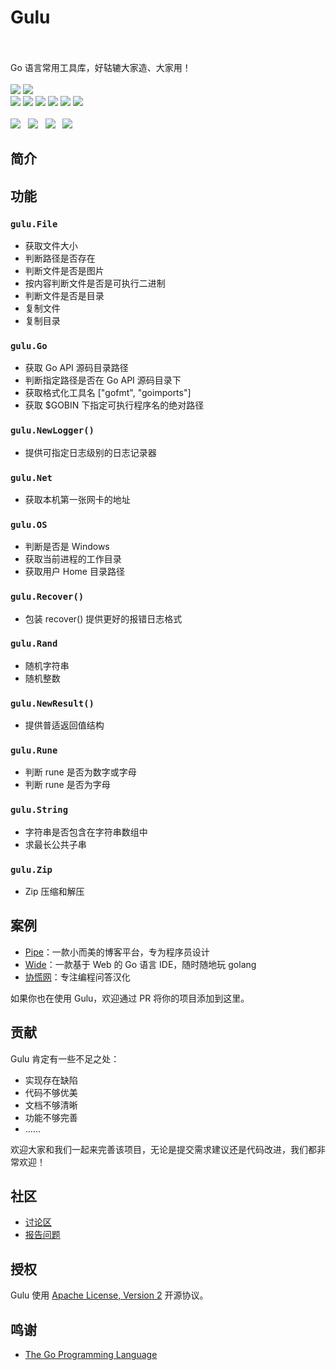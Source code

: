<p align = "center">
<h1>Gulu</h1>
<br><br>
Go 语言常用工具库，好轱辘大家造、大家用！
<br><br>
<a title="Code Size" target="_blank" href="https://github.com/b3log/gulu"><img src="https://img.shields.io/github/languages/code-size/b3log/gulu.svg?style=flat-square"></a>
<a title="Apache License" target="_blank" href="https://github.com/b3log/gulu/blob/master/LICENSE"><img src="https://img.shields.io/badge/license-apache2-orange.svg?style=flat-square"></a>
<br>
<a title="Releases" target="_blank" href="https://github.com/b3log/gulu/releases"><img src="https://img.shields.io/github/release/b3log/gulu.svg?style=flat-square"></a>
<a title="Release Date" target="_blank" href="https://github.com/b3log/gulu/releases"><img src="https://img.shields.io/github/release-date/b3log/gulu.svg?style=flat-square&color=99CCFF"></a>
<a title="GitHub Commits" target="_blank" href="https://github.com/b3log/gulu/commits/master"><img src="https://img.shields.io/github/commit-activity/m/b3log/gulu.svg?style=flat-square"></a>
<a title="Last Commit" target="_blank" href="https://github.com/b3log/gulu/commits/master"><img src="https://img.shields.io/github/last-commit/b3log/gulu.svg?style=flat-square&color=FF9900"></a>
<a title="GitHub Pull Requests" target="_blank" href="https://github.com/b3log/gulu/pulls"><img src="https://img.shields.io/github/issues-pr-closed/b3log/gulu.svg?style=flat-square&color=FF9966"></a>
<a title="Hits" target="_blank" href="https://github.com/b3log/hits"><img src="https://hits.b3log.org/b3log/gulu.svg"></a>
<br><br>
<a title="GitHub Watchers" target="_blank" href="https://github.com/b3log/gulu/watchers"><img src="https://img.shields.io/github/watchers/b3log/gulu.svg?label=Watchers&style=social"></a>&nbsp;&nbsp;
<a title="GitHub Stars" target="_blank" href="https://github.com/b3log/gulu/stargazers"><img src="https://img.shields.io/github/stars/b3log/gulu.svg?label=Stars&style=social"></a>&nbsp;&nbsp;
<a title="GitHub Forks" target="_blank" href="https://github.com/b3log/gulu/network/members"><img src="https://img.shields.io/github/forks/b3log/gulu.svg?label=Forks&style=social"></a>&nbsp;&nbsp;
<a title="Author GitHub Followers" target="_blank" href="https://github.com/88250"><img src="https://img.shields.io/github/followers/88250.svg?label=Followers&style=social"></a>
</p>

## 简介


## 功能

### `gulu.File`

* 获取文件大小
* 判断路径是否存在
* 判断文件是否是图片
* 按内容判断文件是否是可执行二进制
* 判断文件是否是目录
* 复制文件
* 复制目录

### `gulu.Go`

* 获取 Go API 源码目录路径
* 判断指定路径是否在 Go API 源码目录下
* 获取格式化工具名 ["gofmt", "goimports"]
* 获取 $GOBIN 下指定可执行程序名的绝对路径

### `gulu.NewLogger()`

* 提供可指定日志级别的日志记录器

### `gulu.Net`

* 获取本机第一张网卡的地址

### `gulu.OS`

* 判断是否是 Windows
* 获取当前进程的工作目录
* 获取用户 Home 目录路径

### `gulu.Recover()`

* 包装 recover() 提供更好的报错日志格式

### `gulu.Rand`

* 随机字符串
* 随机整数

### `gulu.NewResult()`

* 提供普适返回值结构

### `gulu.Rune`

* 判断 rune 是否为数字或字母
* 判断 rune 是否为字母

### `gulu.String`

* 字符串是否包含在字符串数组中
* 求最长公共子串

### `gulu.Zip`

* Zip 压缩和解压

## 案例

* [Pipe](https://github.com/b3log/pipe)：一款小而美的博客平台，专为程序员设计
* [Wide](https://github.com/b3log/wide)：一款基于 Web 的 Go 语言 IDE，随时随地玩 golang
* [协慌网](https://routinepanic.com)：专注编程问答汉化

如果你也在使用 Gulu，欢迎通过 PR 将你的项目添加到这里。

## 贡献

Gulu 肯定有一些不足之处：

* 实现存在缺陷
* 代码不够优美
* 文档不够清晰
* 功能不够完善
* ……

欢迎大家和我们一起来完善该项目，无论是提交需求建议还是代码改进，我们都非常欢迎！

## 社区

* [讨论区](https://hacpai.com/tag/gulu)
* [报告问题](https://github.com/b3log/gulu/issues/new/choose)

## 授权

Gulu 使用 [Apache License, Version 2](https://www.apache.org/licenses/LICENSE-2.0) 开源协议。

## 鸣谢

* [The Go Programming Language](https://golang.org)
